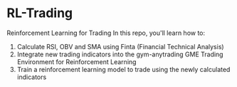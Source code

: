 # RL-Trading
Reinforcement Learning for Trading
In this repo, you'll learn how to:
1. Calculate RSI, OBV and SMA using Finta (Financial Technical Analysis)
2. Integrate new trading indicators into the gym-anytrading GME Trading Environment for Reinforcement Learning
3. Train a reinforcement learning model to trade using the newly calculated indicators
